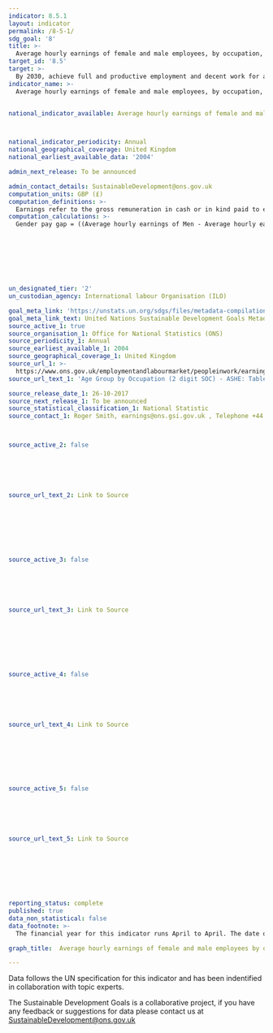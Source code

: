 ```yaml
---
indicator: 8.5.1
layout: indicator
permalink: /8-5-1/
sdg_goal: '8'
title: >-
  Average hourly earnings of female and male employees, by occupation, age and persons with disabilities
target_id: '8.5'
target: >-
  By 2030, achieve full and productive employment and decent work for all women and men, including for young people and persons with disabilities, and equal pay for work of equal value
indicator_name: >-
  Average hourly earnings of female and male employees, by occupation, age and persons with disabilities


national_indicator_available: Average hourly earnings of female and male employees by occupation and age



national_indicator_periodicity: Annual
national_geographical_coverage: United Kingdom
national_earliest_available_data: '2004'

admin_next_release: To be announced

admin_contact_details: SustainableDevelopment@ons.gov.uk
computation_units: GBP (£)
computation_definitions: >-
  Earnings refer to the gross remuneration in cash or in kind paid to employees, as a rule at regular intervals, for time worked or work done together with remuneration for time not worked, such as annual vacation, other type of paid leave or holidays. Earnings exclude employers’ contributions in respect of their employees paid to social security and pension schemes and also the benefits received by employees under these schemes. Earnings also exclude severance and termination pay. For international comparability purposes, statistics of earnings used relate to employees’ gross remuneration, i.e. the total before any deductions are made by the employer in respect of taxes, contributions of employees to social security and pension schemes, life insurance premiums, union dues and other obligations of employees. As stated in the indicator title, data on earnings should be presented on the basis of the arithmetic average of the hourly earnings of all employees.
computation_calculations: >-
  Gender pay gap = ((Average hourly earnings of Men - Average hourly earnings of Men) / Average hourly earnings of Men) * 100








un_designated_tier: '2'
un_custodian_agency: International labour Organisation (ILO)

goal_meta_link: 'https://unstats.un.org/sdgs/files/metadata-compilation/Metadata-Goal-8.pdf'
goal_meta_link_text: United Nations Sustainable Development Goals Metadata (PDF 317 KB)
source_active_1: true
source_organisation_1: Office for National Statistics (ONS)
source_periodicity_1: Annual
source_earliest_available_1: 2004
source_geographical_coverage_1: United Kingdom
source_url_1: >-
  https://www.ons.gov.uk/employmentandlabourmarket/peopleinwork/earningsandworkinghours/datasets/agegroupbyoccupation2digitsocashetable20
source_url_text_1: 'Age Group by Occupation (2 digit SOC) - ASHE: Table 20'

source_release_date_1: 26-10-2017
source_next_release_1: To be announced
source_statistical_classification_1: National Statistic
source_contact_1: Roger Smith, earnings@ons.gsi.gov.uk , Telephone +44 (0)1633 456120



source_active_2: false






source_url_text_2: Link to Source








source_active_3: false






source_url_text_3: Link to Source








source_active_4: false






source_url_text_4: Link to Source








source_active_5: false






source_url_text_5: Link to Source








reporting_status: complete
published: true
data_non_statistical: false
data_footnote: >-
  The financial year for this indicator runs April to April. The date on the X axis is the start of the financial year

graph_title:  Average hourly earnings of female and male employees by occupation and age

---
```

Data follows the UN specification for this indicator and has been indentified in collaboration with topic experts.
  
The Sustainable Development Goals is a collaborative project, if you have any feedback or suggestions for data please contact us at <SustainableDevelopment@ons.gov.uk>


